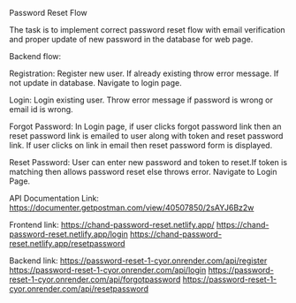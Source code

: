 Password Reset Flow 

The task is to implement correct password reset flow with email verification and proper update of new password in the database for web page.

Backend flow:

Registration:
Register new user. If already existing throw error message. If not update in database. Navigate to login page.

Login:
Login existing user. Throw error message if password is wrong or email id is wrong.

Forgot Password:
In Login page, if user clicks forgot password link then an reset password link is emailed to user along with token and reset password link. If user clicks on link in email then reset password form is displayed.

Reset Password:
User can enter new password and token to reset.If token is matching then allows password reset else throws error. Navigate to Login Page.

API Documentation Link:
https://documenter.getpostman.com/view/40507850/2sAYJ6Bz2w

Frontend link:
https://chand-password-reset.netlify.app/
https://chand-password-reset.netlify.app/login
https://chand-password-reset.netlify.app/resetpassword

Backend link:
https://password-reset-1-cyor.onrender.com/api/register
https://password-reset-1-cyor.onrender.com/api/login
https://password-reset-1-cyor.onrender.com/api/forgotpassword
https://password-reset-1-cyor.onrender.com/api/resetpassword
